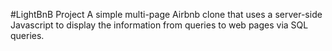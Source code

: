 #LightBnB Project
A simple multi-page Airbnb clone that uses a server-side Javascript to display the information from queries to web pages via SQL queries.